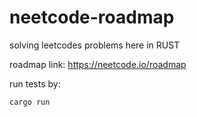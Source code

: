 # neetcode-roadmap
solving leetcodes problems here in RUST

roadmap link: https://neetcode.io/roadmap

run tests by:
```
cargo run
```
